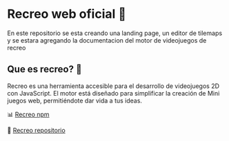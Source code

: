 # Recreo web oficial :rocket:

En este repositorio se esta creando una landing page, un editor de tilemaps y se estara agregando la documentacion del motor de videojuegos de recreo

## Que es recreo? :space_invader:
Recreo es una herramienta accesible para el desarrollo de videojuegos 2D con JavaScript. El motor está diseñado para simplificar la creación de Mini juegos web, permitiéndote dar vida a tus ideas.

:bar_chart: [Recreo npm](https://www.npmjs.com/package/recreo?activeTab=code)

:file_folder: [Recreo repositorio](https://github.com/Cesar-CARV/Recreo-GameEngine)